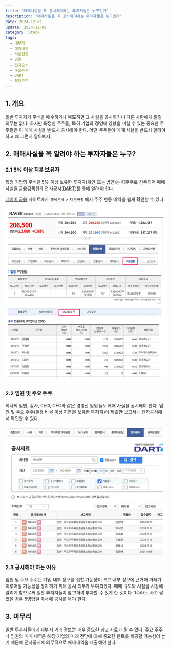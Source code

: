 ```yaml
---
title: "매매사실을 꼭 공시해야하는 투자자들은 누구인가"
description: "매매사실을 꼭 공시해야하는 투자자들은 누구인가"
date: 2024-12-01
update: 2024-12-01
category: Stock
tags:
  - 내부자
  - 매매내역
  - 지분현황
  - 임원
  - 전자공시
  - 주요주주
  - DART
  - 최대주주
---
```


## 1. 개요

일반 투자자가 주식을 매수하거나 매도하면 그 사실을 공시하거나 다른 사람에게 알릴 의무는 없다. 하지만 특정한 주주들, 특히 기업의 경영에 영향을 미칠 수 있는 중요한 주주들은 이 매매 사실을 반드시 공시해야 한다. 어떤 주주들이 매매 사실을 반드시 알려야 하고 왜 그런지 알아보자.

## 2. 매매사실을 꼭 알려야 하는 투자자들은 누구?

### 2.1 5% 이상 지분 보유자

특정 기업의 주식을 5% 이상 보유한 투자자(개인 또는 법인)는 대주주로 간주되어 매매 사실을 금융감독원의 전자공시([DART](https://dart.fss.or.kr/))를 통해 알려야 한다.

[네이버 금융](https://finance.naver.com/item/coinfo.naver?code=035420) 사이트에서 `종목분석` > `지분현황` 에서 주주 변동 내역을 쉽게 확인할 수 있다.

![네이버 금융 - 지분현황](image-20241201225407366.png)

### 2.2 임원 및 주요 주주

회사의 임원, 감사, CEO, CFO와 같은 경영진 임원들도 매매 사실을 공시해야 한다. 임원 및 주요 주주(일정 비율 이상 지분을 보유한 투자자)이 제출한 보고서는 전자공시에서 확인할 수 있다.

![네이버 금융 - 전자공시](image-20241201225427406.png)

### 2.3 공시해야 하는 이유

임원 및 주요 주주는 기업 내부 정보를 접할 가능성이 크고 내부 정보에 근거해 거래가 이루어질 가능성을 방지하기 위해 공시 의무가 부여되었다. 매매 규모와 시점을 시장에 알리게 함으로써 일반 투자자들이 참고하여 투자할 수 있게 한 것이다. 1주라도 사고 팔았을 경우 5영업일 이내에 공시를 해야 한다.

## 3. 마무리

일반 투자자들에게 내부자 거래 정보는 매우 중요한 참고 자료가 될 수 있다. 주요 주주나 임원의 매매 내역은 해당 기업의 미래 전망에 대해 중요한 힌트를 제공할 가능성이 높기 때문에 전자공시에 의무적으로 매매내역을 제출해야 한다.
